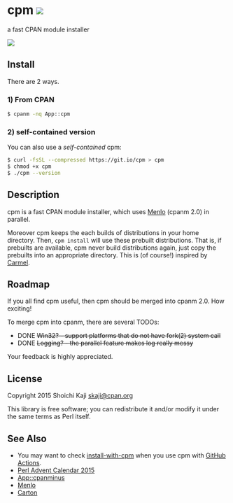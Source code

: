 # cpm [![](https://github.com/skaji/cpm/workflows/test/badge.svg)](https://github.com/skaji/cpm/actions)

a fast CPAN module installer

![](https://skaji.github.io/images/cpm-Plack.svg)

## Install

There are 2 ways.

### 1) From CPAN

```sh
$ cpanm -nq App::cpm
```

### 2) self-contained version

You can also use a _self-contained_ cpm:

```sh
$ curl -fsSL --compressed https://git.io/cpm > cpm
$ chmod +x cpm
$ ./cpm --version
```

## Description

cpm is a fast CPAN module installer, which uses
[Menlo](https://metacpan.org/pod/Menlo) (cpanm 2.0) in parallel.

Moreover cpm keeps the each builds of distributions in your home directory.
Then, `cpm install` will use these prebuilt distributions.
That is, if prebuilts are available, cpm never build distributions again, just copy the prebuilts into an appropriate directory.
This is (of course!) inspired by [Carmel](https://github.com/miyagawa/Carmel).

## Roadmap

If you all find cpm useful,
then cpm should be merged into cpanm 2.0. How exciting!

To merge cpm into cpanm, there are several TODOs:

* DONE ~~Win32? - support platforms that do not have fork(2) system call~~
* DONE ~~Logging? - the parallel feature makes log really messy~~

Your feedback is highly appreciated.

## License

Copyright 2015 Shoichi Kaji <skaji@cpan.org>

This library is free software; you can redistribute it and/or modify
it under the same terms as Perl itself.

## See Also

* You may want to check [install-with-cpm](https://github.com/marketplace/actions/install-with-cpm) when you use cpm with [GitHub Actions](https://help.github.com/en/actions).
* [Perl Advent Calendar 2015](http://www.perladvent.org/2015/2015-12-02.html)
* [App::cpanminus](https://metacpan.org/pod/App::cpanminus)
* [Menlo](https://metacpan.org/pod/Menlo)
* [Carton](https://metacpan.org/pod/Carton)
